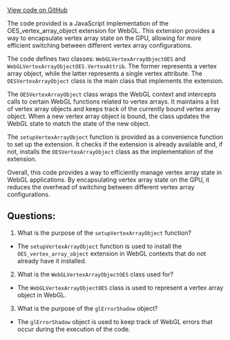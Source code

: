 [View code on GitHub](https://github.com/playcanvas/engine/src/polyfill/OESVertexArrayObject.js)

The code provided is a JavaScript implementation of the OES_vertex_array_object extension for WebGL. This extension provides a way to encapsulate vertex array state on the GPU, allowing for more efficient switching between different vertex array configurations. 

The code defines two classes: `WebGLVertexArrayObjectOES` and `WebGLVertexArrayObjectOES.VertexAttrib`. The former represents a vertex array object, while the latter represents a single vertex attribute. The `OESVertexArrayObject` class is the main class that implements the extension. 

The `OESVertexArrayObject` class wraps the WebGL context and intercepts calls to certain WebGL functions related to vertex arrays. It maintains a list of vertex array objects and keeps track of the currently bound vertex array object. When a new vertex array object is bound, the class updates the WebGL state to match the state of the new object. 

The `setupVertexArrayObject` function is provided as a convenience function to set up the extension. It checks if the extension is already available and, if not, installs the `OESVertexArrayObject` class as the implementation of the extension. 

Overall, this code provides a way to efficiently manage vertex array state in WebGL applications. By encapsulating vertex array state on the GPU, it reduces the overhead of switching between different vertex array configurations.
## Questions: 
 1. What is the purpose of the `setupVertexArrayObject` function?
- The `setupVertexArrayObject` function is used to install the `OES_vertex_array_object` extension in WebGL contexts that do not already have it installed.

2. What is the `WebGLVertexArrayObjectOES` class used for?
- The `WebGLVertexArrayObjectOES` class is used to represent a vertex array object in WebGL.

3. What is the purpose of the `glErrorShadow` object?
- The `glErrorShadow` object is used to keep track of WebGL errors that occur during the execution of the code.